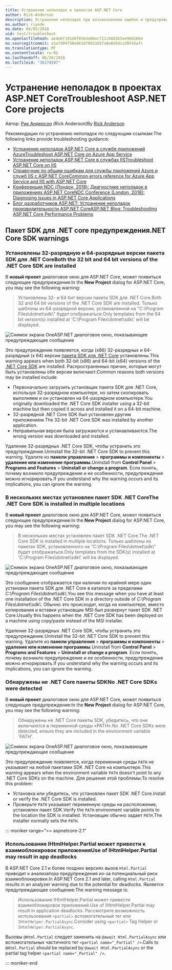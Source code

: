 ```yaml
---
title: Устранение неполадок в проектах ASP.NET Core
author: Rick-Anderson
description: Устранение неполадок при возникновении ошибок и предупреждений в проектах ASP.NET Core.
ms.author: riande
ms.date: 04/05/2018
uid: test/troubleshoot
ms.openlocfilehash: ae4e6f191d8f856de60ecf21cb882b5ee9b02064
ms.sourcegitcommit: a1afd04758e663d7062a5bfa8a0d4dca38f42afc
ms.translationtype: MT
ms.contentlocale: ru-RU
ms.lasthandoff: 06/20/2018
ms.locfileid: "36274597"
---
```

# <a name="troubleshoot-aspnet-core-projects"></a><span data-ttu-id="493d4-103">Устранение неполадок в проектах ASP.NET Core</span><span class="sxs-lookup"><span data-stu-id="493d4-103">Troubleshoot ASP.NET Core projects</span></span>

<span data-ttu-id="493d4-104">Автор: [Рик Андерсон](https://twitter.com/RickAndMSFT) (Rick Anderson)</span><span class="sxs-lookup"><span data-stu-id="493d4-104">By [Rick Anderson](https://twitter.com/RickAndMSFT)</span></span>

<span data-ttu-id="493d4-105">Рекомендации по устранению неполадок по следующим ссылкам:</span><span class="sxs-lookup"><span data-stu-id="493d4-105">The following links provide troubleshooting guidance:</span></span>

* [<span data-ttu-id="493d4-106">Устранение неполадок ASP.NET Core в службе приложений Azure</span><span class="sxs-lookup"><span data-stu-id="493d4-106">Troubleshoot ASP.NET Core on Azure App Service</span></span>](xref:host-and-deploy/azure-apps/troubleshoot)
* [<span data-ttu-id="493d4-107">Устранение неполадок ASP.NET Core в службах IIS</span><span class="sxs-lookup"><span data-stu-id="493d4-107">Troubleshoot ASP.NET Core on IIS</span></span>](xref:host-and-deploy/iis/troubleshoot)
* [<span data-ttu-id="493d4-108">Справочник по общим ошибкам для службы приложений Azure и служб IIS с ASP.NET Core</span><span class="sxs-lookup"><span data-stu-id="493d4-108">Common errors reference for Azure App Service and IIS with ASP.NET Core</span></span>](xref:host-and-deploy/azure-iis-errors-reference)
* [<span data-ttu-id="493d4-109">Конференция NDC (Лондон, 2018): Диагностике неполадок в приложениях ASP.NET Core</span><span class="sxs-lookup"><span data-stu-id="493d4-109">NDC Conference (London, 2018): Diagnosing issues in ASP.NET Core Applications</span></span>](https://www.youtube.com/watch?v=RYI0DHoIVaA)
* [<span data-ttu-id="493d4-110">Блог разработчиков ASP.NET: Устранение неполадок производительности ASP.NET Core</span><span class="sxs-lookup"><span data-stu-id="493d4-110">ASP.NET Blog: Troubleshooting ASP.NET Core Performance Problems</span></span>](https://blogs.msdn.microsoft.com/webdev/2018/05/23/asp-net-core-performance-improvements/)

## <a name="net-core-sdk-warnings"></a><span data-ttu-id="493d4-111">Пакет SDK для .NET core предупреждения</span><span class="sxs-lookup"><span data-stu-id="493d4-111">.NET Core SDK warnings</span></span>

### <a name="both-the-32-bit-and-64-bit-versions-of-the-net-core-sdk-are-installed"></a><span data-ttu-id="493d4-112">Установлены 32-разрядную и 64-разрядные версии пакета SDK для .NET Core</span><span class="sxs-lookup"><span data-stu-id="493d4-112">Both the 32 bit and 64 bit versions of the .NET Core SDK are installed</span></span>

<span data-ttu-id="493d4-113">В **новый проект** диалоговое окно для ASP.NET Core, может появиться следующее предупреждение:</span><span class="sxs-lookup"><span data-stu-id="493d4-113">In the **New Project** dialog for ASP.NET Core, you may see the following warning:</span></span>

> <span data-ttu-id="493d4-114">Установлены 32- и 64 бит версии пакета SDK для .NET Core.</span><span class="sxs-lookup"><span data-stu-id="493d4-114">Both 32 and 64 bit versions of the .NET Core SDK are installed.</span></span> <span data-ttu-id="493d4-115">Только шаблоны из 64-разрядной версии, установленной на "C:\\Program Files\\dotnet\\sdk\\" будет отображаться.</span><span class="sxs-lookup"><span data-stu-id="493d4-115">Only templates from the 64 bit version(s) installed at 'C:\\Program Files\\dotnet\\sdk\\' will be displayed.</span></span>

![Снимок экрана OneASP.NET диалоговое окно, показывающее предупреждающее сообщение](troubleshoot/_static/both32and64bit.png)

<span data-ttu-id="493d4-117">Это предупреждение появляется, когда (x86) 32-разрядных и 64-разрядный (x 64) версии [пакета SDK для .NET Core](https://www.microsoft.com/net/download/all) установлены.</span><span class="sxs-lookup"><span data-stu-id="493d4-117">This warning appears when both 32-bit (x86) and 64-bit (x64) versions of the [.NET Core SDK](https://www.microsoft.com/net/download/all) are installed.</span></span> <span data-ttu-id="493d4-118">Распространенных причин, которые могут быть установлены обе версии включают:</span><span class="sxs-lookup"><span data-stu-id="493d4-118">Common reasons both versions may be installed include:</span></span>

* <span data-ttu-id="493d4-119">Первоначально загрузить установщик пакета SDK для .NET Core, используя 32-разрядном компьютере, но затем скопировать выполняем и он установлен на 64-разрядном компьютере.</span><span class="sxs-lookup"><span data-stu-id="493d4-119">You originally downloaded the .NET Core SDK installer using a 32-bit machine but then copied it across and installed it on a 64-bit machine.</span></span>
* <span data-ttu-id="493d4-120">32-разрядной .NET Core SDK был установлен другим приложением.</span><span class="sxs-lookup"><span data-stu-id="493d4-120">The 32-bit .NET Core SDK was installed by another application.</span></span>
* <span data-ttu-id="493d4-121">Неправильная версия была загружаются и устанавливаются.</span><span class="sxs-lookup"><span data-stu-id="493d4-121">The wrong version was downloaded and installed.</span></span>

<span data-ttu-id="493d4-122">Удаление 32-разрядных .NET Core SDK, чтобы устранить это предупреждение.</span><span class="sxs-lookup"><span data-stu-id="493d4-122">Uninstall the 32-bit .NET Core SDK to prevent this warning.</span></span> <span data-ttu-id="493d4-123">Удалите из **панели управления** > **программы и компоненты** > **удаление или изменение программы**.</span><span class="sxs-lookup"><span data-stu-id="493d4-123">Uninstall from **Control Panel** > **Programs and Features** > **Uninstall or change a program**.</span></span> <span data-ttu-id="493d4-124">Если понять, почему возникло предупреждение и ее особенности, предупреждение можно игнорировать.</span><span class="sxs-lookup"><span data-stu-id="493d4-124">If you understand why the warning occurs and its implications, you can ignore the warning.</span></span>

### <a name="the-net-core-sdk-is-installed-in-multiple-locations"></a><span data-ttu-id="493d4-125">В нескольких местах установлен пакет SDK .NET Core</span><span class="sxs-lookup"><span data-stu-id="493d4-125">The .NET Core SDK is installed in multiple locations</span></span>

<span data-ttu-id="493d4-126">В **новый проект** диалоговое окно для ASP.NET Core, может появиться следующее предупреждение:</span><span class="sxs-lookup"><span data-stu-id="493d4-126">In the **New Project** dialog for ASP.NET Core, you may see the following warning:</span></span>

> <span data-ttu-id="493d4-127">В нескольких местах установлен пакет SDK .NET Core.</span><span class="sxs-lookup"><span data-stu-id="493d4-127">The .NET Core SDK is installed in multiple locations.</span></span> <span data-ttu-id="493d4-128">Только шаблоны из пакетах SDK, установленного на "C:\\Program Files\\dotnet\\sdk\\" будет отображаться.</span><span class="sxs-lookup"><span data-stu-id="493d4-128">Only templates from the SDK(s) installed at 'C:\\Program Files\\dotnet\\sdk\\' will be displayed.</span></span>

![Снимок экрана OneASP.NET диалоговое окно, показывающее предупреждающее сообщение](troubleshoot/_static/multiplelocations.png)

<span data-ttu-id="493d4-130">Это сообщение отображается при наличии по крайней мере один установки пакета SDK для .NET Core в каталоге за пределами *C:\\Program Files\\dotnet\\sdk\\*.</span><span class="sxs-lookup"><span data-stu-id="493d4-130">You see this message when you have at least one installation of the .NET Core SDK in a directory outside of *C:\\Program Files\\dotnet\\sdk\\*.</span></span> <span data-ttu-id="493d4-131">Обычно это происходит, когда на компьютере, вместо копирования и вставки установщик MSI был развернут пакет SDK .NET Core.</span><span class="sxs-lookup"><span data-stu-id="493d4-131">Usually this happens when the .NET Core SDK has been deployed on a machine using copy/paste instead of the MSI installer.</span></span>

<span data-ttu-id="493d4-132">Удаление 32-разрядных .NET Core SDK, чтобы устранить это предупреждение.</span><span class="sxs-lookup"><span data-stu-id="493d4-132">Uninstall the 32-bit .NET Core SDK to prevent this warning.</span></span> <span data-ttu-id="493d4-133">Удалите из **панели управления** > **программы и компоненты** > **удаление или изменение программы**.</span><span class="sxs-lookup"><span data-stu-id="493d4-133">Uninstall from **Control Panel** > **Programs and Features** > **Uninstall or change a program**.</span></span> <span data-ttu-id="493d4-134">Если понять, почему возникло предупреждение и ее особенности, предупреждение можно игнорировать.</span><span class="sxs-lookup"><span data-stu-id="493d4-134">If you understand why the warning occurs and its implications, you can ignore the warning.</span></span>

### <a name="no-net-core-sdks-were-detected"></a><span data-ttu-id="493d4-135">Обнаружены не .NET Core пакеты SDK</span><span class="sxs-lookup"><span data-stu-id="493d4-135">No .NET Core SDKs were detected</span></span>

<span data-ttu-id="493d4-136">В **новый проект** диалоговое окно для ASP.NET Core, может появиться следующее предупреждение:</span><span class="sxs-lookup"><span data-stu-id="493d4-136">In the **New Project** dialog for ASP.NET Core, you may see the following warning:</span></span>

> <span data-ttu-id="493d4-137">Обнаружены не .NET Core пакеты SDK, убедитесь, что они включаются в переменной среды «PATH».</span><span class="sxs-lookup"><span data-stu-id="493d4-137">No .NET Core SDKs were detected, ensure they are included in the environment variable 'PATH'.</span></span>

![Снимок экрана OneASP.NET диалоговое окно, показывающее предупреждающее сообщение](troubleshoot/_static/NoNetCore.png)

<span data-ttu-id="493d4-139">Это предупреждение появляется, когда переменная среды `PATH` не указывает на любой пакетами SDK .NET Core на компьютере.</span><span class="sxs-lookup"><span data-stu-id="493d4-139">This warning appears when the environment variable `PATH` doesn't point to any .NET Core SDKs on the machine.</span></span> <span data-ttu-id="493d4-140">Для решения этой проблемы:</span><span class="sxs-lookup"><span data-stu-id="493d4-140">To resolve this problem:</span></span>

* <span data-ttu-id="493d4-141">Установка или убедитесь, что установлен пакет SDK .NET Core.</span><span class="sxs-lookup"><span data-stu-id="493d4-141">Install or verify the .NET Core SDK is installed.</span></span>
* <span data-ttu-id="493d4-142">Проверьте `PATH` указывает переменную среды на расположение, установлен пакет SDK.</span><span class="sxs-lookup"><span data-stu-id="493d4-142">Verify the `PATH` environment variable points to the location the SDK is installed.</span></span> <span data-ttu-id="493d4-143">Установщик обычно задает `PATH`.</span><span class="sxs-lookup"><span data-stu-id="493d4-143">The installer normally sets the `PATH`.</span></span>

::: moniker range=">= aspnetcore-2.1"

### <a name="use-of-ihtmlhelperpartial-may-result-in-app-deadlocks"></a><span data-ttu-id="493d4-144">Использование IHtmlHelper.Partial может привести к взаимоблокировок приложения</span><span class="sxs-lookup"><span data-stu-id="493d4-144">Use of IHtmlHelper.Partial may result in app deadlocks</span></span>

<span data-ttu-id="493d4-145">В ASP.NET Core 2.1 и более поздних версиях вызов `Html.Partial` приводит к анализатора предупреждения из-за потенциальный риск взаимоблокировки.</span><span class="sxs-lookup"><span data-stu-id="493d4-145">In ASP.NET Core 2.1 and later, calling `Html.Partial` results in an analyzer warning due to the potential for deadlocks.</span></span> <span data-ttu-id="493d4-146">Является предупреждающее сообщение:</span><span class="sxs-lookup"><span data-stu-id="493d4-146">The warning message is:</span></span>

> <span data-ttu-id="493d4-147">Использование IHtmlHelper.Partial может привести взаимоблокировок приложений.</span><span class="sxs-lookup"><span data-stu-id="493d4-147">Use of IHtmlHelper.Partial may result in application deadlocks.</span></span> <span data-ttu-id="493d4-148">Рассмотрите возможность использования `<partial>` вспомогательный тег или `IHtmlHelper.PartialAsync`.</span><span class="sxs-lookup"><span data-stu-id="493d4-148">Consider using `<partial>` Tag Helper or `IHtmlHelper.PartialAsync`.</span></span>

<span data-ttu-id="493d4-149">Вызовы `@Html.Partial` следует заменить на `@await Html.PartialAsync` или вспомогательных частичного тег `<partial name="_Partial" />`.</span><span class="sxs-lookup"><span data-stu-id="493d4-149">Calls to `@Html.Partial` should be replaced by `@await Html.PartialAsync` or the partial tag helper `<partial name="_Partial" />`.</span></span>

::: moniker-end
